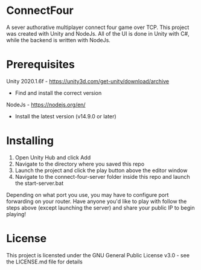 # ConnectFour
A sever authorative multiplayer connect four game over TCP. This project was created with Unity and NodeJs. All of the UI is done in Unity with C#, while the backend is written with NodeJs.

# Prerequisites
Unity 2020.1.6f - https://unity3d.com/get-unity/download/archive 
  - Find and install the correct version
  
NodeJs - https://nodejs.org/en/
  - Install the latest version (v14.9.0 or later)

# Installing
  1. Open Unity Hub and click Add
  2. Navigate to the directory where you saved this repo
  3. Launch the project and click the play button above the editor window
  4. Navigate to the connect-four-server folder inside this repo and launch the start-server.bat
  
Depending on what port you use, you may have to configure port forwarding on your router. Have anyone you'd like to play with follow the steps above (except launching the server) and share your public IP to begin playing!

# License
This project  is licensted under the GNU General Public License v3.0 - see the LICENSE.md file for details
